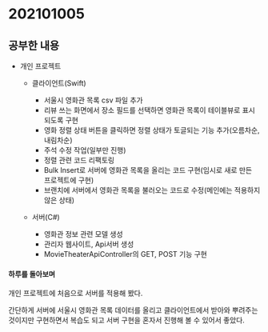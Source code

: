 # 202101005

## 공부한 내용
+ 개인 프로젝트
  - 클라이언트(Swift)
    * 서울시 영화관 목록 csv 파일 추가
    * 리뷰 쓰는 화면에서 장소 필드를 선택하면 영화관 목록이 테이블뷰로 표시되도록 구현
    * 영화 정렬 상태 버튼을 클릭하면 정렬 상태가 토글되는 기능 추가(오름차순, 내림차순)
    * 주석 수정 작업(일부만 진행)
    * 정렬 관련 코드 리팩토링
    * Bulk Insert로 서버에 영화관 목록을 올리는 코드 구현(임시로 새로 만든 프로젝트에 구현)
    * 브랜치에 서버에서 영화관 목록을 불러오는 코드로 수정(메인에는 적용하지 않은 상태)
    
  - 서버(C#)
    * 영화관 정보 관련 모델 생성
    * 관리자 웹사이트, Api서버 생성
    * MovieTheaterApiController의 GET, POST 기능 구현

#### 하루를 돌아보며
개인 프로젝트에 처음으로 서버를 적용해 봤다.

간단하게 서버에 서울시 영화관 목록 데이터를 올리고 클라이언트에서 받아와 뿌려주는 것이지만 구현하면서 복습도 되고 서버 구현을 혼자서 진행해 볼 수 있어서 좋았다.
